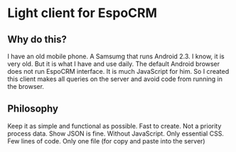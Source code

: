 # Light client for EspoCRM

## Why do this?

I have an old mobile phone. A Samsumg that runs Android 2.3. I know, it is very old. But it is what I have and use daily. The default Android browser does not run EspoCRM interface. It is much JavaScript for him. So I created this client makes all queries on the server and avoid code from running in the browser.


## Philosophy

Keep it as simple and functional as possible. Fast to create. Not a priority process data. Show JSON is fine. Without JavaScript. Only essential CSS. Few lines of code. Only one file (for copy and paste into the server)